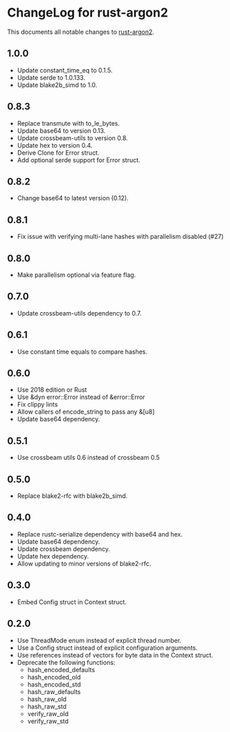 ChangeLog for rust-argon2
=========================

This documents all notable changes to
[rust-argon2](https://github.com/sru-systems/rust-argon2).


## 1.0.0

- Update constant_time_eq to 0.1.5.
- Update serde to 1.0.133.
- Update blake2b_simd to 1.0.


## 0.8.3

- Replace transmute with to_le_bytes.
- Update base64 to version 0.13.
- Update crossbeam-utils to version 0.8.
- Update hex to version 0.4.
- Derive Clone for Error struct.
- Add optional serde support for Error struct.


## 0.8.2

- Change base64 to latest version (0.12).


## 0.8.1

- Fix issue with verifying multi-lane hashes with parallelism disabled (#27)

## 0.8.0

- Make parallelism optional via feature flag.


## 0.7.0

- Update crossbeam-utils dependency to 0.7.


## 0.6.1

- Use constant time equals to compare hashes.


## 0.6.0

- Use 2018 edition or Rust
- Use &dyn error::Error instead of &error::Error
- Fix clippy lints
- Allow callers of encode_string to pass any &[u8]
- Update base64 dependency.


## 0.5.1

- Use crossbeam utils 0.6 instead of crossbeam 0.5


## 0.5.0

- Replace blake2-rfc with blake2b_simd.


## 0.4.0

- Replace rustc-serialize dependency with base64 and hex.
- Update base64 dependency.
- Update crossbeam dependency.
- Update hex dependency.
- Allow updating to minor versions of blake2-rfc.


## 0.3.0

- Embed Config struct in Context struct.


## 0.2.0

- Use ThreadMode enum instead of explicit thread number.
- Use a Config struct instead of explicit configuration arguments.
- Use references instead of vectors for byte data in the Context struct.
- Deprecate the following functions:
  - hash_encoded_defaults
  - hash_encoded_old
  - hash_encoded_std
  - hash_raw_defaults
  - hash_raw_old
  - hash_raw_std
  - verify_raw_old
  - verify_raw_std
